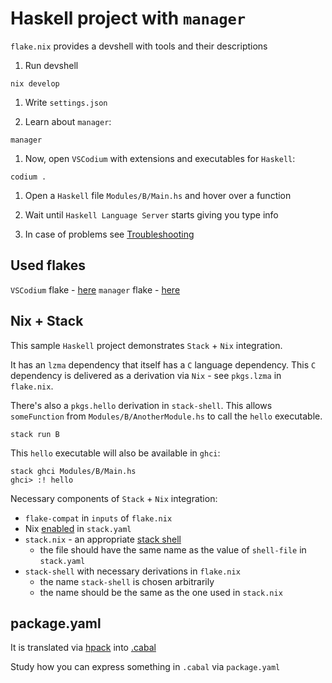 # Haskell project with `manager`

`flake.nix` provides a devshell with tools and their descriptions

1. Run devshell

```console
nix develop
```

1. Write `settings.json`

1. Learn about `manager`:

```console
manager
```

1. Now, open `VSCodium` with extensions and executables for `Haskell`:

```console
codium .
```

1. Open a `Haskell` file `Modules/B/Main.hs` and hover over a function

1. Wait until `Haskell Language Server` starts giving you type info

1. In case of problems see [Troubleshooting](https://github.com/br4ch1st0chr0n3/flakes#troubleshooting)

## Used flakes

`VSCodium` flake - [here](https://github.com/br4ch1st0chr0n3/flakes/tree/main/templates/codium/haskell)
`manager` flake - [here](https://github.com/br4ch1st0chr0n3/flakes/tree/main/manager)

## Nix + Stack

This sample `Haskell` project demonstrates `Stack` + `Nix` integration.

It has an `lzma` dependency that itself has a `C` language dependency.
This `C` dependency is delivered as a derivation via `Nix` - see `pkgs.lzma` in `flake.nix`.

There's also a `pkgs.hello` derivation in `stack-shell`.
This allows `someFunction` from `Modules/B/AnotherModule.hs` to call the `hello` executable.

```console
stack run B
```

This `hello` executable will also be available in `ghci`:

```console
stack ghci Modules/B/Main.hs
ghci> :! hello
```

Necessary components of `Stack` + `Nix` integration:

- `flake-compat` in `inputs` of `flake.nix`
- Nix [enabled](https://docs.haskellstack.org/en/stable/nix_integration/#configuration-options) in `stack.yaml`
- `stack.nix` - an appropriate [stack shell](https://docs.haskellstack.org/en/stable/nix_integration/#external-c-libraries-through-a-shellnix-file)
  - the file should have the same name as the value of `shell-file` in `stack.yaml`
- `stack-shell` with necessary derivations in `flake.nix`
  - the name `stack-shell` is chosen arbitrarily
  - the name should be the same as the one used in `stack.nix`

## package.yaml

It is translated via [hpack](https://github.com/sol/hpack) into [.cabal](https://cabal.readthedocs.io/en/3.8/cabal-package.html)

Study how you can express something in `.cabal` via `package.yaml`
